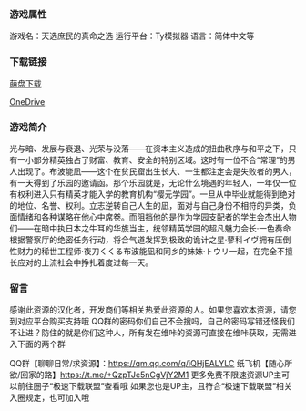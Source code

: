 ### 游戏属性
游戏名：天选庶民的真命之选
运行平台：Ty模拟器
语言：简体中文等
### 下载链接
[萌盘下载](https://pan.moe/s/nOmjsG)

[OneDrive](https://flowerrover-my.sharepoint.com/:u:/g/personal/lingvt_uper4_vikacg_com/EaMR9GxZdW1OpWKP0IgiiSIBwcJ3CrLtwMx709KS95KBdQ?e=Fz7PAS)

### 游戏简介
光与暗、发展与衰退、光荣与没落——在资本主义造成的扭曲秩序与和平之下，只有一小部分精英独占了财富、教育、安全的特别区域。这时有一位不合“常理”的男人出现了。布波能凪——这个在贫民窟出生长大、一生都注定会是失败者的男人，有一天得到了乐园的邀请函。那个乐园就是，无论什么境遇的年轻人，一年仅一位有权利进入只有精英才能入学的教育机构“樱元学园”。一旦从中毕业就能得到绝对的地位、名誉、权利。立志逆转自己人生的凪，面对与自己身份不相符的异类，负面情绪和各种谋略在他心中席卷。而阻挡他的是作为学园支配者的学生会杰出人物们——在暗中执日本之牛耳的华族当主，统领精英学园的超凡魅力会长·一色奏命根据警察厅的绝密任务行动，将合气道发挥到极致的诡计之星·蓼科イヴ拥有压倒性财力的稀世工程师·夜刀くくる布波能凪和同乡的妹妹·トウリ一起，在完全不擅长应对的上流社会中挣扎着度过每一天。

### 留言
感谢此资源的汉化者，开发商们等相关热爱此资源的人。如果您喜欢本资源，请您到对应平台购买支持哦
QQ群的密码你们自己不会搜吗，自己的密码写错还怪我们不让进？防住的就是你们这种人，所有发在维咔的资源可直接在维咔获取，无需进入下面的两个群

QQ群【聊聊日常/求资源】：https://qm.qq.com/q/iQHjEALYLC
纸飞机【随心所欲/回家的路】https://t.me/+QzpTJe5nCgVjY2M1
更多免费不限速资源UP主可以前往圈子“极速下载联盟”查看哦
如果您也是UP主，且符合“极速下载联盟”相关入圈规定，也可加入哦